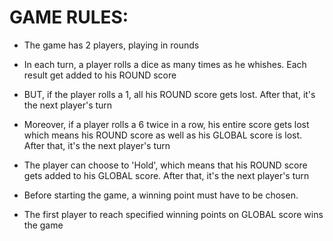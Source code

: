# GAME RULES:

- The game has 2 players, playing in rounds

- In each turn, a player rolls a dice as many times as he whishes. Each result get added to his ROUND score

- BUT, if the player rolls a 1, all his ROUND score gets lost. After that, it's the next player's turn

- Moreover, if a player rolls a 6 twice in a row, his entire score gets lost
which means his ROUND score as well as his GLOBAL score is lost. After that, it's the next player's turn

- The player can choose to 'Hold', which means that his ROUND score gets added to his GLOBAL score. After that, it's the next player's turn

- Before starting the game, a winning point must have to be chosen.

- The first player to reach specified winning points on GLOBAL score wins the game

